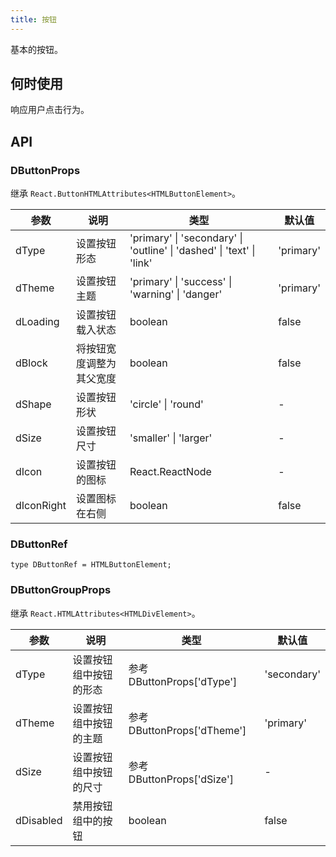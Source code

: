 ```yaml
---
title: 按钮
---
```


基本的按钮。

## 何时使用

响应用户点击行为。

## API

### DButtonProps

继承 `React.ButtonHTMLAttributes<HTMLButtonElement>`。

<!-- prettier-ignore-start -->
| 参数 | 说明 | 类型 | 默认值 | 
| --- | --- | --- | --- | 
| dType | 设置按钮形态 | 'primary' \| 'secondary' \| 'outline' \| 'dashed' \| 'text' \| 'link' | 'primary' |
| dTheme | 设置按钮主题 | 'primary' \| 'success' \| 'warning' \| 'danger' | 'primary' |
| dLoading | 设置按钮载入状态 | boolean | false |
| dBlock | 将按钮宽度调整为其父宽度 | boolean | false |
| dShape | 设置按钮形状 | 'circle' \| 'round' | - |
| dSize | 设置按钮尺寸 | 'smaller' \| 'larger' | - |
| dIcon | 设置按钮的图标 | React.ReactNode | - |
| dIconRight | 设置图标在右侧 | boolean | false |
<!-- prettier-ignore-end -->

### DButtonRef

```tsx
type DButtonRef = HTMLButtonElement;
```

### DButtonGroupProps

继承 `React.HTMLAttributes<HTMLDivElement>`。

<!-- prettier-ignore-start -->
| 参数 | 说明 | 类型 | 默认值 | 
| --- | --- | --- | --- | 
| dType | 设置按钮组中按钮的形态 | 参考 DButtonProps['dType'] | 'secondary' |
| dTheme | 设置按钮组中按钮的主题 | 参考 DButtonProps['dTheme'] | 'primary' |
| dSize | 设置按钮组中按钮的尺寸 | 参考 DButtonProps['dSize'] | - |
| dDisabled | 禁用按钮组中的按钮 | boolean | false |
<!-- prettier-ignore-end -->
